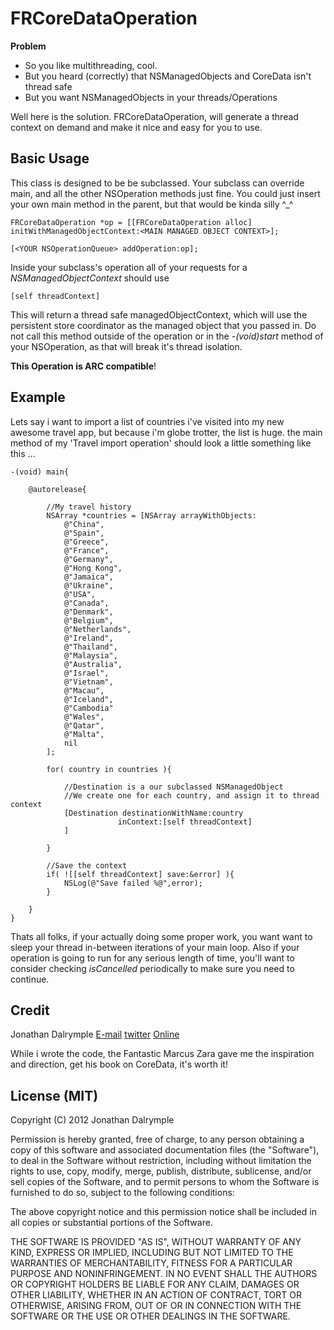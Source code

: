 FRCoreDataOperation
===========================

**Problem**

* So you like multithreading, cool.
* But you heard (correctly) that NSManagedObjects and CoreData isn't thread safe
* But you want NSManagedObjects in your threads/Operations

Well here is the solution. FRCoreDataOperation, will generate a thread context on demand and make it nice and easy for you to use.

Basic Usage
-----------

This class is designed to be be subclassed. Your subclass can override main, and all the other NSOperation methods just fine.
You could just insert your own main method in the parent, but that would be kinda silly ^_^


	FRCoreDataOperation *op = [[FRCoreDataOperation alloc] initWithManagedObjectContext:<MAIN MANAGED OBJECT CONTEXT>];
	
	[<YOUR NSOperationQueue> addOperation:op];

Inside your subclass's operation all of your requests for a *NSManagedObjectContext* should use

	[self threadContext]

This will return a thread safe managedObjectContext, which will use the persistent store coordinator as the managed object that you passed in.
Do not call this method outside of the operation or in the *-(void)start* method of your NSOperation, as that will break it's thread isolation.

**This Operation is ARC compatible**!

Example
-------

Lets say i want to import a list of countries i've visited into my new awesome travel app, but because i'm globe trotter, the list is huge.
the main method of my 'Travel import operation' should look a little something like this ...

	-(void) main{
		
		@autorelease{
		
			//My travel history
			NSArray *countries = [NSArray arrayWithObjects:
				@"China",
				@"Spain",
				@"Greece",
				@"France",
				@"Germany",
				@"Hong Kong",
				@"Jamaica",
				@"Ukraine",
				@"USA",
				@"Canada",
				@"Denmark",
				@"Belgium",
				@"Netherlands",
				@"Ireland",
				@"Thailand",
				@"Malaysia",
				@"Australia",
				@"Israel",
				@"Vietnam",
				@"Macau",
				@"Iceland",
				@"Cambodia"
				@"Wales",
				@"Qatar",
				@"Malta",
				nil
			];
		
			for( country in countries ){
			
				//Destination is a our subclassed NSManagedObject
				//We create one for each country, and assign it to thread context
				[Destination destinationWithName:country
							inContext:[self threadContext]
				]
			
			}
		
			//Save the context
			if( ![[self threadContext] save:&error] ){
				NSLog(@"Save failed %@",error);
			}
		
		}
	}

Thats all folks, if your actually doing some proper work, you want want to sleep your thread in-between iterations of your main loop.
Also if your operation is going to run for any serious length of time, you'll want to consider checking *isCancelled* periodically to make sure you need to continue.

Credit
------

Jonathan Dalrymple [E-mail](mailto:jonathan@float-right.co.uk) [twitter](http://twitter/veritech) [Online](http://float-right.co.uk)

While i wrote the code, the Fantastic Marcus Zara gave me the inspiration and direction, get his book on CoreData, it's worth it!

License (MIT)
-------------

Copyright (C) 2012 Jonathan Dalrymple

Permission is hereby granted, free of charge, to any person obtaining a copy of this software and associated documentation files (the "Software"), to deal in the Software without restriction, including without limitation the rights to use, copy, modify, merge, publish, distribute, sublicense, and/or sell copies of the Software, and to permit persons to whom the Software is furnished to do so, subject to the following conditions:

The above copyright notice and this permission notice shall be included in all copies or substantial portions of the Software.

THE SOFTWARE IS PROVIDED "AS IS", WITHOUT WARRANTY OF ANY KIND, EXPRESS OR IMPLIED, INCLUDING BUT NOT LIMITED TO THE WARRANTIES OF MERCHANTABILITY, FITNESS FOR A PARTICULAR PURPOSE AND NONINFRINGEMENT. IN NO EVENT SHALL THE AUTHORS OR COPYRIGHT HOLDERS BE LIABLE FOR ANY CLAIM, DAMAGES OR OTHER LIABILITY, WHETHER IN AN ACTION OF CONTRACT, TORT OR OTHERWISE, ARISING FROM, OUT OF OR IN CONNECTION WITH THE SOFTWARE OR THE USE OR OTHER DEALINGS IN THE SOFTWARE.
